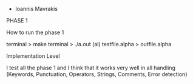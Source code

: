 - Ioannis Mavrakis
  
PHASE 1

How to run the phase 1

terminal > make 
terminal > ./a.out (al) testfile.alpha > outfile.alpha


Implementation Level 

I test all the phase 1 and I think that it works very well in all handling
(Keywords, Punctuation, Operators, Strings, Comments, Error detection)
